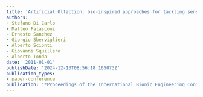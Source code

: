 ```yaml
---
title: 'Artificial Olfaction: bio-inspired approaches for tackling sensor drift issue'
authors:
- Stefano Di Carlo
- Matteo Falasconi
- Ernesto Sanchez
- Giorgio Sberviglieri
- Alberto Scionti
- Giovanni Squillero
- Alberto Tonda
date: '2011-01-01'
publishDate: '2024-12-13T08:56:18.165073Z'
publication_types:
- paper-conference
publication: '*Proceedings of the International Bionic Engineering Conference*'
---
```

